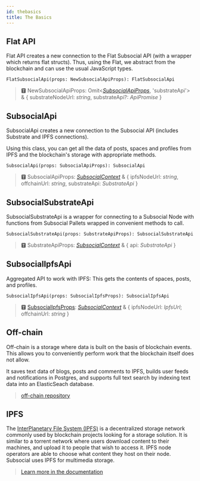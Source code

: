 ```yaml
---
id: thebasics
title: The Basics
---
```


## Flat API

Flat API creates a new connection to the Flat Subsocial API (with a wrapper which returns flat structs).
Thus, using the Flat, we abstract from the blockchain and can use the usual JavaScript types.

```
FlatSubsocialApi(props: NewSubsocialApiProps): FlatSubsocialApi
```

>🆃 NewSubsocialApiProps: Omit<[*SubsocialApiProps*](https://docs.subsocial.network/js-docs/js-sdk/modules/api.html#subsocialapiprops), 'substrateApi'> & { substrateNodeUrl: *string*, substrateApi?: *ApiPromise* }


## SubsocialApi

SubsocialApi creates a new connection to the Subsocial API (includes Substrate and IPFS connections).

Using this class, you can get all the data of posts, spaces and profiles from IPFS and the blockchain's storage with appropriate methods.

```
SubsocialApi(props: SubsocialApiProps): SubsocialApi
```

> 🆃 SubsocialApiProps: [*SubsocialContext*](https://docs.subsocial.network/js-docs/js-sdk/modules.html#subsocialcontext) & { ipfsNodeUrl: *string*, offchainUrl: *string*, substrateApi: *SubstrateApi* }

## SubsocialSubstrateApi

SubsocialSubstrateApi is a wrapper for connecting to a Subsocial Node with functions from Subsocial Pallets wrapped in convenient methods to call.

```
SubsocialSubstrateApi(props: SubstrateApiProps): SubsocialSubstrateApi
```

> 🆃 SubstrateApiProps:  [*SubsocialContext*](https://docs.subsocial.network/js-docs/js-sdk/modules.html#subsocialcontext) & { api: *SubstrateApi*  }

## SubsocialIpfsApi

Aggregated API to work with IPFS: This gets the contents of spaces, posts, and profiles.

```
SubsocialIpfsApi(props: SubsocialIpfsProps): SubsocialIpfsApi
```

> 🆃 [SubsocialIpfsProps](https://docs.subsocial.network/js-docs/js-sdk/modules/api.html#subsocialipfsprops): [*SubsocialContext*](https://docs.subsocial.network/js-docs/js-sdk/modules.html#subsocialcontext) & { ipfsNodeUrl: *IpfsUrl*; offchainUrl: *string* }

## Off-chain

Off-chain is a storage where data is built on the basis of blockchain events. This allows you to conveniently perform work that the blockchain itself does not allow.

It saves text data of blogs, posts and comments to IPFS, builds user feeds and notifications in Postgres, 
and supports full text search by indexing text data into an ElasticSeach database.

> [off-chain repository](https://github.com/dappforce/subsocial-offchain/)

## IPFS

The [InterPlanetary File System (IPFS)](https://docs.ipfs.io/concepts/) is a decentralized storage network commonly used by blockchain projects looking for a storage solution. It is similar to a torrent network where users download content to their machines, and upload it to people that wish to access it. IPFS node operators are able to choose what content they host on their node. Subsocial uses IPFS for multimedia storage.

>[Learn more in the documentation](https://docs.ipfs.io/concepts/)
